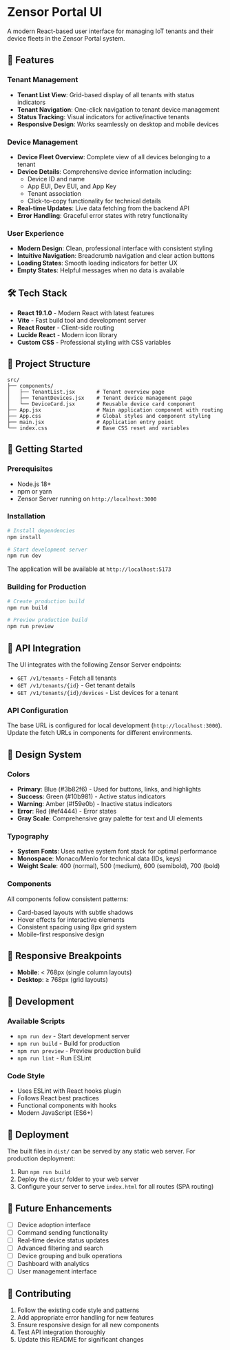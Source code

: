 # Zensor Portal UI

A modern React-based user interface for managing IoT tenants and their device fleets in the Zensor Portal system.

## 🚀 Features

### Tenant Management
- **Tenant List View**: Grid-based display of all tenants with status indicators
- **Tenant Navigation**: One-click navigation to tenant device management
- **Status Tracking**: Visual indicators for active/inactive tenants
- **Responsive Design**: Works seamlessly on desktop and mobile devices

### Device Management
- **Device Fleet Overview**: Complete view of all devices belonging to a tenant
- **Device Details**: Comprehensive device information including:
  - Device ID and name
  - App EUI, Dev EUI, and App Key
  - Tenant association
  - Click-to-copy functionality for technical details
- **Real-time Updates**: Live data fetching from the backend API
- **Error Handling**: Graceful error states with retry functionality

### User Experience
- **Modern Design**: Clean, professional interface with consistent styling
- **Intuitive Navigation**: Breadcrumb navigation and clear action buttons
- **Loading States**: Smooth loading indicators for better UX
- **Empty States**: Helpful messages when no data is available

## 🛠 Tech Stack

- **React 19.1.0** - Modern React with latest features
- **Vite** - Fast build tool and development server
- **React Router** - Client-side routing
- **Lucide React** - Modern icon library
- **Custom CSS** - Professional styling with CSS variables

## 📁 Project Structure

```
src/
├── components/
│   ├── TenantList.jsx       # Tenant overview page
│   ├── TenantDevices.jsx    # Tenant device management page
│   └── DeviceCard.jsx       # Reusable device card component
├── App.jsx                  # Main application component with routing
├── App.css                  # Global styles and component styling
├── main.jsx                 # Application entry point
└── index.css                # Base CSS reset and variables
```

## 🚦 Getting Started

### Prerequisites
- Node.js 18+ 
- npm or yarn
- Zensor Server running on `http://localhost:3000`

### Installation
```bash
# Install dependencies
npm install

# Start development server
npm run dev
```

The application will be available at `http://localhost:5173`

### Building for Production
```bash
# Create production build
npm run build

# Preview production build
npm run preview
```

## 🔗 API Integration

The UI integrates with the following Zensor Server endpoints:

- `GET /v1/tenants` - Fetch all tenants
- `GET /v1/tenants/{id}` - Get tenant details
- `GET /v1/tenants/{id}/devices` - List devices for a tenant

### API Configuration
The base URL is configured for local development (`http://localhost:3000`). Update the fetch URLs in components for different environments.

## 🎨 Design System

### Colors
- **Primary**: Blue (#3b82f6) - Used for buttons, links, and highlights
- **Success**: Green (#10b981) - Active status indicators
- **Warning**: Amber (#f59e0b) - Inactive status indicators
- **Error**: Red (#ef4444) - Error states
- **Gray Scale**: Comprehensive gray palette for text and UI elements

### Typography
- **System Fonts**: Uses native system font stack for optimal performance
- **Monospace**: Monaco/Menlo for technical data (IDs, keys)
- **Weight Scale**: 400 (normal), 500 (medium), 600 (semibold), 700 (bold)

### Components
All components follow consistent patterns:
- Card-based layouts with subtle shadows
- Hover effects for interactive elements
- Consistent spacing using 8px grid system
- Mobile-first responsive design

## 📱 Responsive Breakpoints

- **Mobile**: < 768px (single column layouts)
- **Desktop**: ≥ 768px (grid layouts)

## 🔧 Development

### Available Scripts
- `npm run dev` - Start development server
- `npm run build` - Build for production
- `npm run preview` - Preview production build
- `npm run lint` - Run ESLint

### Code Style
- Uses ESLint with React hooks plugin
- Follows React best practices
- Functional components with hooks
- Modern JavaScript (ES6+)

## 🚀 Deployment

The built files in `dist/` can be served by any static web server. For production deployment:

1. Run `npm run build`
2. Deploy the `dist/` folder to your web server
3. Configure your server to serve `index.html` for all routes (SPA routing)

## 🔮 Future Enhancements

- [ ] Device adoption interface
- [ ] Command sending functionality
- [ ] Real-time device status updates
- [ ] Advanced filtering and search
- [ ] Device grouping and bulk operations
- [ ] Dashboard with analytics
- [ ] User management interface

## 🤝 Contributing

1. Follow the existing code style and patterns
2. Add appropriate error handling for new features
3. Ensure responsive design for all new components
4. Test API integration thoroughly
5. Update this README for significant changes
